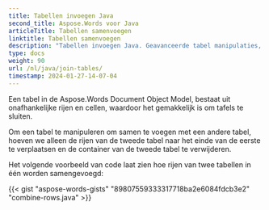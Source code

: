 ```yaml
---
title: Tabellen invoegen Java
second_title: Aspose.Words voor Java
articleTitle: Tabellen samenvoegen
linktitle: Tabellen samenvoegen
description: "Tabellen invoegen Java. Geavanceerde tabel manipulaties, samenvoegen en splitsen met behulp van Java."
type: docs
weight: 90
url: /nl/java/join-tables/
timestamp: 2024-01-27-14-07-04
---
```


Een tabel in de Aspose.Words Document Object Model, bestaat uit onafhankelijke rijen en cellen, waardoor het gemakkelijk is om tafels te sluiten.

Om een tabel te manipuleren om samen te voegen met een andere tabel, hoeven we alleen de rijen van de tweede tabel naar het einde van de eerste te verplaatsen en de container van de tweede tabel te verwijderen.

Het volgende voorbeeld van code laat zien hoe rijen van twee tabellen in één worden samengevoegd:

{{< gist "aspose-words-gists" "89807559333317718ba2e6084fdcb3e2" "combine-rows.java" >}}
